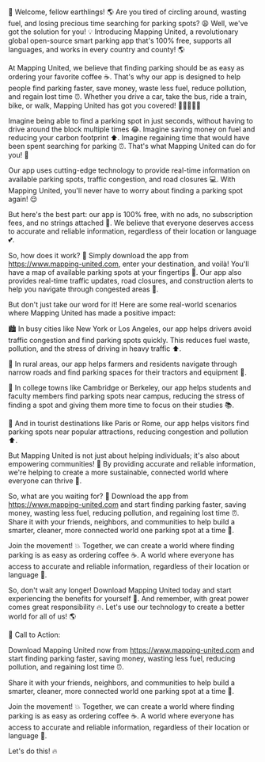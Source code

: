 🚀 Welcome, fellow earthlings! 🌎 Are you tired of circling around, wasting fuel, and losing precious time searching for parking spots? 😩 Well, we've got the solution for you! 💡 Introducing Mapping United, a revolutionary global open-source smart parking app that's 100% free, supports all languages, and works in every country and county! 🌎

At Mapping United, we believe that finding parking should be as easy as ordering your favorite coffee ☕️. That's why our app is designed to help people find parking faster, save money, waste less fuel, reduce pollution, and regain lost time ⏰. Whether you drive a car, take the bus, ride a train, bike, or walk, Mapping United has got you covered! 🚶‍♀️🚌🚂💨

Imagine being able to find a parking spot in just seconds, without having to drive around the block multiple times 😂. Imagine saving money on fuel and reducing your carbon footprint ⬆️. Imagine regaining time that would have been spent searching for parking ⏰. That's what Mapping United can do for you! 🚀

Our app uses cutting-edge technology to provide real-time information on available parking spots, traffic congestion, and road closures 💻. With Mapping United, you'll never have to worry about finding a parking spot again! 😌

But here's the best part: our app is 100% free, with no ads, no subscription fees, and no strings attached 🎉. We believe that everyone deserves access to accurate and reliable information, regardless of their location or language 💕.

So, how does it work? 🤔 Simply download the app from https://www.mapping-united.com, enter your destination, and voilà! You'll have a map of available parking spots at your fingertips 📱. Our app also provides real-time traffic updates, road closures, and construction alerts to help you navigate through congested areas 🚧.

But don't just take our word for it! Here are some real-world scenarios where Mapping United has made a positive impact:

🏙️ In busy cities like New York or Los Angeles, our app helps drivers avoid traffic congestion and find parking spots quickly. This reduces fuel waste, pollution, and the stress of driving in heavy traffic ⬆️.

🌳 In rural areas, our app helps farmers and residents navigate through narrow roads and find parking spaces for their tractors and equipment 🚜.

🏫 In college towns like Cambridge or Berkeley, our app helps students and faculty members find parking spots near campus, reducing the stress of finding a spot and giving them more time to focus on their studies 📚.

🌴 And in tourist destinations like Paris or Rome, our app helps visitors find parking spots near popular attractions, reducing congestion and pollution ⬆️.

But Mapping United is not just about helping individuals; it's also about empowering communities! 🌟 By providing accurate and reliable information, we're helping to create a more sustainable, connected world where everyone can thrive 🌈.

So, what are you waiting for? 🤔 Download the app from https://www.mapping-united.com and start finding parking faster, saving money, wasting less fuel, reducing pollution, and regaining lost time ⏰. Share it with your friends, neighbors, and communities to help build a smarter, cleaner, more connected world one parking spot at a time 🌟.

Join the movement! 💥 Together, we can create a world where finding parking is as easy as ordering coffee ☕️. A world where everyone has access to accurate and reliable information, regardless of their location or language 💬.

So, don't wait any longer! Download Mapping United today and start experiencing the benefits for yourself 🎉. And remember, with great power comes great responsibility 🔥. Let's use our technology to create a better world for all of us! 🌎

🔴 Call to Action:

Download Mapping United now from https://www.mapping-united.com and start finding parking faster, saving money, wasting less fuel, reducing pollution, and regaining lost time ⏰.

Share it with your friends, neighbors, and communities to help build a smarter, cleaner, more connected world one parking spot at a time 🌟.

Join the movement! 💥 Together, we can create a world where finding parking is as easy as ordering coffee ☕️. A world where everyone has access to accurate and reliable information, regardless of their location or language 💬.

Let's do this! 🔥